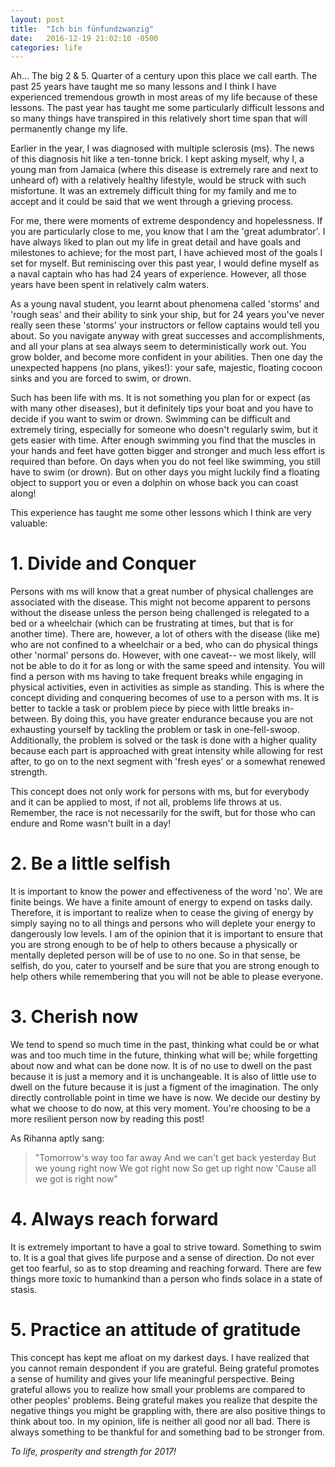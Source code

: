```yaml
---
layout: post
title:  "Ich bin fünfundzwanzig"
date:   2016-12-19 21:02:10 -0500
categories: life
---
```

Ah... The big 2 & 5. Quarter of a century upon this place we call earth. The past 25 years have taught me so many lessons and I think I have experienced tremendous growth in most areas of my life because of these lessons. The past year has taught me some particularly difficult lessons and so many things have transpired in this relatively short time span that will permanently change my life.

Earlier in the year, I was diagnosed with multiple sclerosis (ms). The news of this diagnosis hit like a ten-tonne brick. I kept asking myself, why I, a young man from Jamaica (where this disease is extremely rare and next to unheard of) with a relatively healthy lifestyle, would be struck with such misfortune. It was an extremely difficult thing for my family and me to accept and it could be said that we went through a grieving process. 

For me, there were moments of extreme despondency and hopelessness. If you are particularly close to me, you know that I am the 'great adumbrator'. I have always liked to plan out my life in great detail and have goals and milestones to achieve; for the most part, I have achieved most of the goals I set for myself. But reminiscing over this past year, I would define myself as a naval captain who has had 24 years of experience. However, all those years have been spent in relatively calm waters. 

As a young naval student, you learnt about phenomena called 'storms' and 'rough seas' and their ability to sink your ship, but for 24 years you've never really seen these 'storms' your instructors or fellow captains would tell you about. So you navigate anyway with great successes and accomplishments, and all your plans at sea always seem to deterministically work out. You grow bolder, and become more confident in your abilities. Then one day the unexpected happens (no plans, yikes!): your safe, majestic, floating cocoon sinks and you are forced to swim, or drown.

Such has been life with ms. It is not something you plan for or expect (as with many other diseases), but it definitely tips your boat and you have to decide if you want to swim or drown. Swimming can be difficult and extremely tiring, especially for someone who doesn't regularly swim, but it gets easier with time. After enough swimming you find that the muscles in your hands and feet have gotten bigger and stronger and much less effort is required than before. On days when you do not feel like swimming, you still have to swim (or drown). But on other days you might luckily find a floating object to support you or even a dolphin on whose back you can coast along!
 
This experience has taught me some other lessons which I think are very valuable:

<h1>1. Divide and Conquer</h1>

Persons with ms will know that a great number of physical challenges are associated with the disease. This might not become apparent to persons without the disease unless the person being challenged is relegated to a bed or a wheelchair (which can be frustrating at times, but that is for another time). There are, however, a lot of others with the disease (like me) who are not confined to a wheelchair or a bed, who can do physical things other 'normal' persons do. However, with one caveat-- we most likely, will not be able to do it for as long or with the same speed and intensity. You will find a person with ms having to take frequent breaks while engaging in physical activities, even in activities as simple as standing. This is where the concept dividing and conquering becomes of use to a person with ms. It is better to tackle a task or problem piece by piece with little breaks in-between. By doing this, you have greater endurance because you are not exhausting yourself by tackling the problem or task in one-fell-swoop. Additionally, the problem is solved or the task is done with a higher quality because each part is approached with great intensity while allowing for rest after, to go on to the next segment with 'fresh eyes' or a somewhat renewed strength.

This concept does not only work for persons with ms, but for everybody and it can be applied to most, if not all, problems life throws at us. Remember, the race is not necessarily for the swift, but for those who can endure and Rome wasn't built in a day! 


<h1>2. Be a little selfish</h1>

It is important to know the power and effectiveness of the word 'no'. We are finite beings. We have a finite amount of energy to expend on tasks daily. Therefore, it is important to realize when to cease the giving of energy by simply saying no to all things and persons who will deplete your energy to dangerously low levels. I am of the opinion that it is important to ensure that you are strong enough to be of help to others because a physically or mentally depleted person will be of use to no one. So in that sense, be selfish, do you, cater to yourself and be sure that you are strong enough to help others while remembering that you will not be able to please everyone.

<h1>3. Cherish now</h1>

We tend to spend so much time in the past, thinking what could be or what was and too much time in the future, thinking what will be; while forgetting about now and what can be done now. It is of no use to dwell on the past because it is just a memory and it is unchangeable. It is also of little use to dwell on the future because it is just a figment of the imagination. The only directly controllable point in time we have is now. We decide our destiny by what we choose to do now, at this very moment. You're choosing to be a more resilient person now by reading this post!

As Rihanna aptly sang:


>"Tomorrow's way too far away
>And we can't get back yesterday
>But we young right now
>We got right now
>So get up right now
>'Cause all we got is right now"

<h1>4. Always reach forward</h1>

It is extremely  important to have a goal to strive toward. Something to swim to. It is a goal that gives life purpose and a sense of direction.
Do not ever get too fearful, so as to stop dreaming and reaching forward. There are few things more toxic to humankind than a person who finds solace in a state of stasis.

<h1>5. Practice an attitude of gratitude</h1>

This concept has kept me afloat on my darkest days. I have realized that you cannot remain despondent if you are grateful. Being grateful promotes a sense of humility and gives your life meaningful perspective. Being grateful allows you to realize how small your problems are compared to other peoples' problems. Being grateful makes you realize that despite the negative things you might be grappling with, there are also positive things to think about too. In my opinion, life is neither all good nor all bad. There is always something to be thankful for and  something bad to be stronger from.  

*To life, prosperity and strength for 2017!*
                      

